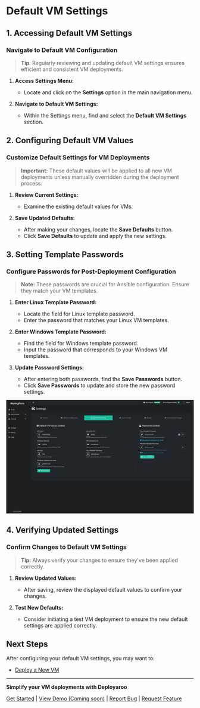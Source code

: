# Default VM Settings

## 1. Accessing Default VM Settings

### Navigate to Default VM Configuration

> **Tip**: Regularly reviewing and updating default VM settings ensures efficient and consistent VM deployments.

1. **Access Settings Menu:**
    * Locate and click on the **Settings** option in the main navigation menu.

2. **Navigate to Default VM Settings:**
    * Within the Settings menu, find and select the **Default VM Settings** section.

## 2. Configuring Default VM Values

### Customize Default Settings for VM Deployments

> **Important:** These default values will be applied to all new VM deployments unless manually overridden during the deployment process.

1. **Review Current Settings:**
    * Examine the existing default values for VMs.

2. **Save Updated Defaults:**
    * After making your changes, locate the **Save Defaults** button.
    * Click **Save Defaults** to update and apply the new settings.

## 3. Setting Template Passwords

### Configure Passwords for Post-Deployment Configuration

> **Note:** These passwords are crucial for Ansible configuration. Ensure they match your VM templates.

1. **Enter Linux Template Password:**
    * Locate the field for Linux template password.
    * Enter the password that matches your Linux VM templates.

2. **Enter Windows Template Password:**
    * Find the field for Windows template password.
    * Input the password that corresponds to your Windows VM templates.

3. **Update Password Settings:**
    * After entering both passwords, find the **Save Passwords** button.
    * Click **Save Passwords** to update and store the new password settings.

![Default VM Values](../../assets/screenshots/settings_defaultvm.png)

## 4. Verifying Updated Settings

### Confirm Changes to Default VM Settings

> **Tip:** Always verify your changes to ensure they've been applied correctly.

1. **Review Updated Values:**
    * After saving, review the displayed default values to confirm your changes.

2. **Test New Defaults:**
    * Consider initiating a test VM deployment to ensure the new default settings are applied correctly.

## Next Steps

After configuring your default VM settings, you may want to:

* [Deploy a New VM](../../admin-guide/deploying-vms)

---

**Simplify your VM deployments with Deployaroo**

[Get Started](getting-started/overview.md) | [View Demo (Coming soon)](#) | [Report Bug](https://github.com/blink-zero/deployaroo/issues) | [Request Feature](https://github.com/blink-zero/deployaroo/issues)
